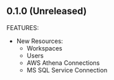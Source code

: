 ## 0.1.0 (Unreleased)

FEATURES:

* New Resources:
    - Workspaces
    - Users
    - AWS Athena Connections
    - MS SQL Service Connection
